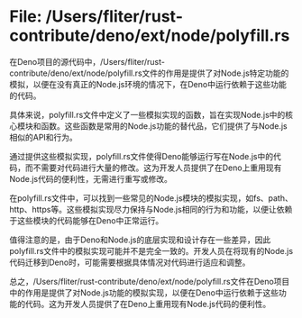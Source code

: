 # File: /Users/fliter/rust-contribute/deno/ext/node/polyfill.rs

在Deno项目的源代码中，/Users/fliter/rust-contribute/deno/ext/node/polyfill.rs文件的作用是提供了对Node.js特定功能的模拟，以便在没有真正的Node.js环境的情况下，在Deno中运行依赖于这些功能的代码。

具体来说，polyfill.rs文件中定义了一些模拟实现的函数，旨在实现Node.js中的核心模块和函数。这些函数是常用的Node.js功能的替代品，它们提供了与Node.js相似的API和行为。

通过提供这些模拟实现，polyfill.rs文件使得Deno能够运行写在Node.js中的代码，而不需要对代码进行大量的修改。这为开发人员提供了在Deno上重用现有Node.js代码的便利性，无需进行重写或修改。

在polyfill.rs文件中，可以找到一些常见的Node.js模块的模拟实现，如fs、path、http、https等。这些模拟实现尽力保持与Node.js相同的行为和功能，以便让依赖于这些模块的代码能够在Deno中正常运行。

值得注意的是，由于Deno和Node.js的底层实现和设计存在一些差异，因此polyfill.rs文件中的模拟实现可能并不是完全一致的。开发人员在将现有的Node.js代码迁移到Deno时，可能需要根据具体情况对代码进行适应和调整。

总之，/Users/fliter/rust-contribute/deno/ext/node/polyfill.rs文件在Deno项目中的作用是提供了对Node.js功能的模拟实现，以便在Deno中运行依赖于这些功能的代码。这为开发人员提供了在Deno上重用现有Node.js代码的便利性。

